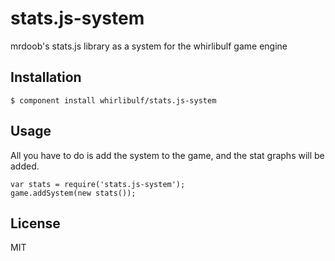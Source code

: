 
# stats.js-system

  mrdoob's stats.js library as a system for the whirlibulf game engine

## Installation

    $ component install whirlibulf/stats.js-system

## Usage

All you have to do is add the system to the game, and the stat graphs will be added.

    var stats = require('stats.js-system');
    game.addSystem(new stats());


## License

  MIT
